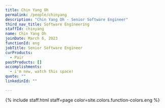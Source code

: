 ```yaml
---
title: Chin Yang Oh
permalink: /people/chinyang
description: "Chin Yang Oh - Senior Software Engineer"
third_nav_title: Software Engineering
staffId: chinyang
name: Chin Yang Oh
joinDate: March 6, 2023
functionId: eng
jobTitle: Senior Software Engineer
curProducts:
  - Pair
pastProducts: []
accomplishments:
  - i'm new, watch this space!
quote: ""
linkedinId: ""

---
```


{% include staff.html staff=page color=site.colors.function-colors.eng %}
